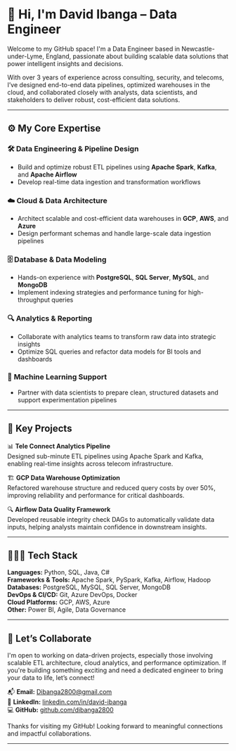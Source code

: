 # 👋 Hi, I'm David Ibanga – Data Engineer

Welcome to my GitHub space! I'm a Data Engineer based in Newcastle-under-Lyme, England, passionate about building scalable data solutions that power intelligent insights and decisions.

With over 3 years of experience across consulting, security, and telecoms, I’ve designed end-to-end data pipelines, optimized warehouses in the cloud, and collaborated closely with analysts, data scientists, and stakeholders to deliver robust, cost-efficient data solutions.

---

## ⚙️ My Core Expertise

### 🛠️ **Data Engineering & Pipeline Design**
- Build and optimize robust ETL pipelines using **Apache Spark**, **Kafka**, and **Apache Airflow**
- Develop real-time data ingestion and transformation workflows

### ☁️ **Cloud & Data Architecture**
- Architect scalable and cost-efficient data warehouses in **GCP**, **AWS**, and **Azure**
- Design performant schemas and handle large-scale data ingestion pipelines

### 🗄️ **Database & Data Modeling**
- Hands-on experience with **PostgreSQL**, **SQL Server**, **MySQL**, and **MongoDB**
- Implement indexing strategies and performance tuning for high-throughput queries

### 🔍 **Analytics & Reporting**
- Collaborate with analytics teams to transform raw data into strategic insights
- Optimize SQL queries and refactor data models for BI tools and dashboards

### 🧠 **Machine Learning Support**
- Partner with data scientists to prepare clean, structured datasets and support experimentation pipelines

---

## 🚀 Key Projects

📊 **Tele Connect Analytics Pipeline**  
Designed sub-minute ETL pipelines using Apache Spark and Kafka, enabling real-time insights across telecom infrastructure.

🏗️ **GCP Data Warehouse Optimization**  
Refactored warehouse structure and reduced query costs by over 50%, improving reliability and performance for critical dashboards.

🔍 **Airflow Data Quality Framework**  
Developed reusable integrity check DAGs to automatically validate data inputs, helping analysts maintain confidence in downstream insights.

---

## 👨🏾‍💻 Tech Stack

**Languages:** Python, SQL, Java, C#  
**Frameworks & Tools:** Apache Spark, PySpark, Kafka, Airflow, Hadoop  
**Databases:** PostgreSQL, MySQL, SQL Server, MongoDB  
**DevOps & CI/CD:** Git, Azure DevOps, Docker  
**Cloud Platforms:** GCP, AWS, Azure  
**Other:** Power BI, Agile, Data Governance  

---

## 🤝 Let’s Collaborate

I'm open to working on data-driven projects, especially those involving scalable ETL architecture, cloud analytics, and performance optimization. If you're building something exciting and need a dedicated engineer to bring your data to life, let’s connect!

📬 **Email:** [Dibanga2800@gmail.com](mailto:Dibanga2800@gmail.com)  
🔗 **LinkedIn:** [linkedin.com/in/david-ibanga](https://linkedin.com/in/david-ibanga)  
💻 **GitHub:** [github.com/dibanga2800](https://github.com/dibanga2800)

Thanks for visiting my GitHub! Looking forward to meaningful connections and impactful collaborations.

---
